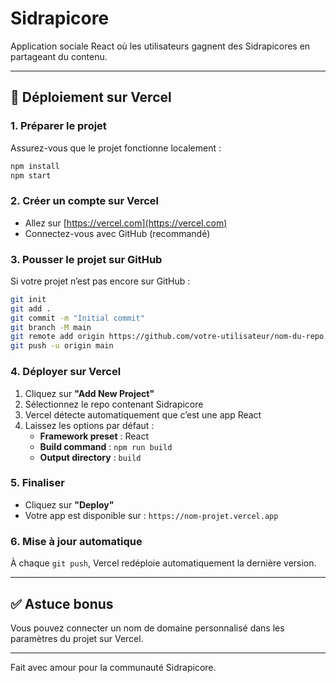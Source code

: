 # Sidrapicore

Application sociale React où les utilisateurs gagnent des Sidrapicores en partageant du contenu.

---

## 🚀 Déploiement sur Vercel

### 1. Préparer le projet

Assurez-vous que le projet fonctionne localement :

```bash
npm install
npm start
```

### 2. Créer un compte sur Vercel

- Allez sur [https://vercel.com](https://vercel.com)
- Connectez-vous avec GitHub (recommandé)

### 3. Pousser le projet sur GitHub

Si votre projet n’est pas encore sur GitHub :

```bash
git init
git add .
git commit -m "Initial commit"
git branch -M main
git remote add origin https://github.com/votre-utilisateur/nom-du-repo.git
git push -u origin main
```

### 4. Déployer sur Vercel

1. Cliquez sur **"Add New Project"**
2. Sélectionnez le repo contenant Sidrapicore
3. Vercel détecte automatiquement que c’est une app React
4. Laissez les options par défaut :
   - **Framework preset** : React
   - **Build command** : `npm run build`
   - **Output directory** : `build`

### 5. Finaliser

- Cliquez sur **"Deploy"**
- Votre app est disponible sur : `https://nom-projet.vercel.app`

### 6. Mise à jour automatique

À chaque `git push`, Vercel redéploie automatiquement la dernière version.

---

## ✅ Astuce bonus

Vous pouvez connecter un nom de domaine personnalisé dans les paramètres du projet sur Vercel.

---

Fait avec amour pour la communauté Sidrapicore.
